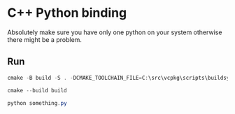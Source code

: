 # C++ Python binding

Absolutely make sure you have only one python on your system otherwise there might be a problem.

## Run

```powershell
cmake -B build -S . -DCMAKE_TOOLCHAIN_FILE=C:\src\vcpkg\scripts\buildsystems\vcpkg.cmake -DVCPKG_TARGET_TRIPLET=x64-mingw-static
```

```powershell
cmake --build build
```

```powershell
python something.py
```
